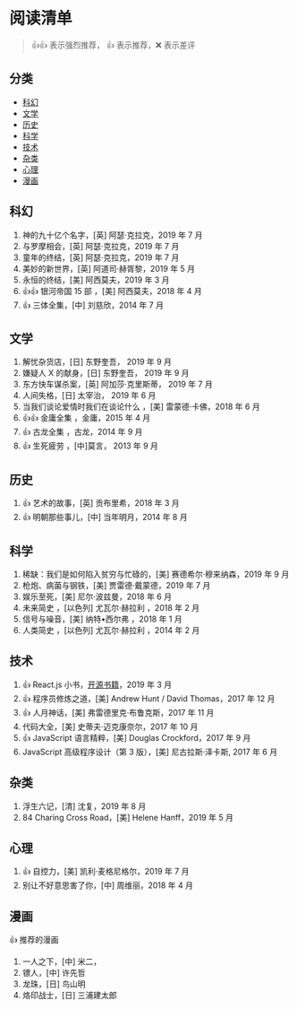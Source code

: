 # 阅读清单

> :+1::+1: 表示强烈推荐， :+1: 表示推荐，:x: 表示差评

## 分类

- [科幻](#科幻)
- [文学](#文学)
- [历史](#历史)
- [科学](#科学)
- [技术](#技术)
- [杂类](#杂类)
- [心理](#心理)
- [漫画](#漫画)

## 科幻

1. 神的九十亿个名字，[英] 阿瑟·克拉克，2019 年 7 月
1. 与罗摩相会，[英] 阿瑟·克拉克，2019 年 7 月
1. 童年的终结，[英] 阿瑟·克拉克，2019 年 7 月
1. 美妙的新世界，[英] 阿道司·赫胥黎，2019 年 5 月
1. 永恒的终结，[美] 阿西莫夫，2019 年 3 月
1. :+1::+1: 银河帝国 15 部 ，[美] 阿西莫夫，2018 年 4 月
1. :+1: 三体全集，[中] 刘慈欣，2014 年 7 月

## 文学

1. 解忧杂货店，[日] 东野奎吾， 2019 年 9 月
1. 嫌疑人 X 的献身，[日] 东野奎吾， 2019 年 9 月
1. 东方快车谋杀案，[英] 阿加莎·克里斯蒂， 2019 年 7 月
1. 人间失格，[日] 太宰治， 2019 年 6 月
1. 当我们谈论爱情时我们在谈论什么 ，[美] 雷蒙德·卡佛，2018 年 6 月
1. :+1::+1: 金庸全集 ，金庸，2015 年 4 月
1. :+1: 古龙全集 ，古龙，2014 年 9 月
1. :+1: 生死疲劳 ，[中]莫言， 2013 年 9 月

## 历史

1. :+1: 艺术的故事，[英] 贡布里希，2018 年 3 月
2. :+1: 明朝那些事儿，[中] 当年明月，2014 年 8 月

## 科学

1. 稀缺：我们是如何陷入贫穷与忙碌的，[美] 赛德希尔·穆来纳森，2019 年 9 月
2. 枪炮、病菌与钢铁，[美] 贾雷德·戴蒙德，2019 年 7 月
3. 娱乐至死，[美] 尼尔·波兹曼，2018 年 6 月
4. 未来简史 ，[以色列] 尤瓦尔·赫拉利 ，2018 年 2 月
5. 信号与噪音，[美] 纳特•西尔弗 ，2018 年 1 月
6. 人类简史 ，[以色列] 尤瓦尔·赫拉利 ，2014 年 2 月

## 技术

1. :+1: React.js 小书，[开源书籍](http://huziketang.mangojuice.top/books/react/lesson36)，2019 年 3 月
2. :+1: 程序员修炼之道，[美] Andrew Hunt / David Thomas，2017 年 12 月
3. :+1: 人月神话，[美] 弗雷德里克·布鲁克斯，2017 年 11 月
4. 代码大全，[美] 史蒂夫·迈克康奈尔，2017 年 10 月
5. :+1: JavaScript 语言精粹，[美] Douglas Crockford，2017 年 9 月
6. JavaScript 高级程序设计（第 3 版），[美] 尼古拉斯·泽卡斯, 2017 年 6 月

## 杂类

1. 浮生六记，[清] 沈复，2019 年 8 月
1. 84 Charing Cross Road，[美] Helene Hanff，2019 年 5 月

## 心理

1. :+1: 自控力，[美] 凯利·麦格尼格尔，2019 年 7 月
2. 别让不好意思害了你，[中] 周维丽，2018 年 4 月

## 漫画

:+1: 推荐的漫画

1. 一人之下，[中] 米二，
2. 镖人，[中] 许先哲
3. 龙珠，[日] 鸟山明
4. 烙印战士，[日] 三浦建太郎
